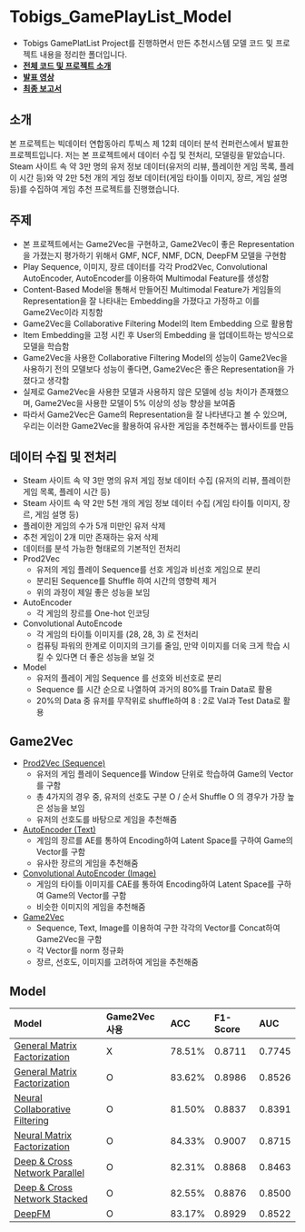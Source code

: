 # Tobigs_GamePlayList_Model
- Tobigs GamePlatList Project를 진행하면서 만든 추천시스템 모델 코드 및 프로젝트 내용을 정리한 폴더입니다.
- [**전체 코드 및 프로젝트 소개**](https://github.com/SeongBeomLEE/gameplaylist)
- [**발표 영상**](https://www.youtube.com/watch?v=UpHYyDlUfsQ)
- [**최종 보고서**](http://www.datamarket.kr/xe/board_pdzw77/74633)

## 소개
본 프로젝트는 빅데이터 연합동아리 투빅스 제 12회 데이터 분석 컨퍼런스에서 발표한 프로젝트입니다. 
저는 본 프로젝트에서 데이터 수집 및 전처리, 모델링을 맡았습니다. 
Steam 사이트 속 약 3만 명의 유저 정보 데이터(유저의 리뷰, 플레이한 게임 목록, 플레이 시간 등)와 약 2만 5천 개의 게임 정보 데이터(게임 타이틀 이미지, 장르, 게임 설명 등)를 수집하여 게임 추천 프로젝트를 진행했습니다.

## 주제
- 본 프로젝트에서는 Game2Vec을 구현하고, Game2Vec이 좋은 Representation을 가졌는지 평가하기 위해서 GMF, NCF, NMF, DCN, DeepFM 모델을 구현함
- Play Sequence, 이미지, 장르 데이터를 각각 Prod2Vec, Convolutional AutoEncoder, AutoEncoder를 이용하여 Multimodal Feature를 생성함
- Content-Based Model을 통해서 만들어진 Multimodal Feature가 게임들의 Representation을 잘 나타내는 Embedding을 가졌다고 가정하고 이를 Game2Vec이라 지칭함
- Game2Vec을 Collaborative Filtering Model의 Item Embedding 으로 활용함
- Item Embedding을 고정 시킨 후 User의 Embedding 을 업데이트하는 방식으로 모델을 학습함
- Game2Vec을 사용한 Collaborative Filtering Model의 성능이 Game2Vec을 사용하기 전의 모델보다 성능이 좋다면, Game2Vec은 좋은 Representation을 가졌다고 생각함
- 실제로 Game2Vec을 사용한 모델과 사용하지 않은 모델에 성능 차이가 존재했으며, Game2Vec을 사용한 모델이 5% 이상의 성능 향상을 보여줌
- 따라서 Game2Vec은 Game의 Representation을 잘 나타낸다고 볼 수 있으며, 우리는 이러한 Game2Vec을 활용하여 유사한 게임을 추천해주는 웹사이트를 만듬

## 데이터 수집 및 전처리
- Steam 사이트 속 약 3만 명의 유저 게임 정보 데이터 수집 (유저의 리뷰, 플레이한 게임 목록, 플레이 시간 등)
- Steam 사이트 속 약 2만 5천 개의 게임 정보 데이터 수집 (게임 타이틀 이미지, 장르, 게임 설명 등)
- 플레이한 게임의 수가 5개 미만인 유저 삭제
- 추천 게임이 2개 미만 존재하는 유저 삭제
- 데이터를 분석 가능한 형태로의 기본적인 전처리
- Prod2Vec
  - 유저의 게임 플레이 Sequence를 선호 게임과 비선호 게임으로 분리
  - 분리된 Sequence를 Shuffle 하여 시간의 영향력 제거
  - 위의 과정이 제일 좋은 성능을 보임
- AutoEncoder
  - 각 게임의 장르를 One-hot 인코딩
- Convolutional AutoEncode
  - 각 게임의 타이틀 이미지를 (28, 28, 3) 로 전처리
  - 컴퓨팅 파워의 한계로 이미지의 크기를 줄임, 만약 이미지를 더욱 크게 학습 시킬 수 있다면 더 좋은 성능을 보일 것 
- Model
  - 유저의 플레이 게임 Sequence 를 선호와 비선호로 분리
  - Sequence 를 시간 순으로 나열하여 과거의 80%를 Train Data로 활용
  - 20%의 Data 중 유저를 무작위로 shuffle하여 8 : 2로 Val과 Test Data로 활용

## Game2Vec
- [Prod2Vec (Sequence)](https://github.com/SeongBeomLEE/Tobigs_GamePlayList_Model/blob/main/Prod2Vec_(Sequence).ipynb)
  - 유저의 게임 플레이 Sequence를 Window 단위로 학습하여 Game의 Vector를 구함
  - 총 4가지의 경우 중, 유저의 선호도 구분 O / 순서 Shuffle O 의 경우가 가장 높은 성능을 보임
  - 유저의 선호도를 바탕으로 게임을 추천해줌
- [AutoEncoder (Text)](https://github.com/SeongBeomLEE/Tobigs_GamePlayList_Model/blob/main/AutoEncoder_(Text).ipynb)
  - 게임의 장르를 AE를 통하여 Encoding하여 Latent Space를 구하여 Game의 Vector를 구함
  - 유사한 장르의 게임을 추천해줌
- [Convolutional AutoEncoder (Image)](https://github.com/SeongBeomLEE/Tobigs_GamePlayList_Model/blob/main/Convolutional_AutoEncoder_(Image).ipynb)
  - 게임의 타이틀 이미지를 CAE를 통하여 Encoding하여 Latent Space를 구하여 Game의 Vector를 구함
  - 비슷한 이미지의 게임을 추천해줌
- [Game2Vec](https://github.com/SeongBeomLEE/Tobigs_GamePlayList_Model/blob/main/Game2Vec.ipynb)
  - Sequence, Text, Image를 이용하여 구한 각각의 Vector를 Concat하여 Game2Vec을 구함
  - 각 Vector를 norm 정규화
  - 장르, 선호도, 이미지를 고려하여 게임을 추천해줌

## Model
| Model | Game2Vec 사용 | ACC | F1-Score | AUC |
| :--- | :--- | :--- | :--- | :--- |
| [General Matrix Factorization](https://github.com/SeongBeomLEE/Tobigs_GamePlayList_Model/blob/main/GMF_Base.ipynb) | X | 78.51% | 0.8711 | 0.7745 |
| [General Matrix Factorization](https://github.com/SeongBeomLEE/Tobigs_GamePlayList_Model/blob/main/GMF.ipynb) | O | 83.62% | 0.8986 | 0.8526 |
| [Neural Collaborative Filtering](https://github.com/SeongBeomLEE/Tobigs_GamePlayList_Model/blob/main/NCF.ipynb) | O | 81.50% | 0.8837 | 0.8391 |
| [Neural Matrix Factorization](https://github.com/SeongBeomLEE/Tobigs_GamePlayList_Model/blob/main/NMF.ipynb) | O | 84.33% | 0.9007 | 0.8715 |
| [Deep & Cross Network Parallel](https://github.com/SeongBeomLEE/Tobigs_GamePlayList_Model/blob/main/DCN_Parallel.ipynb) | O | 82.31% | 0.8868 | 0.8463 |
| [Deep & Cross Network Stacked](https://github.com/SeongBeomLEE/Tobigs_GamePlayList_Model/blob/main/DCN_Stacked.ipynb) | O | 82.55% | 0.8876 | 0.8500 |
| [DeepFM](https://github.com/SeongBeomLEE/Tobigs_GamePlayList_Model/blob/main/DeepFM.ipynb) | O | 83.17% | 0.8929 | 0.8522 |
